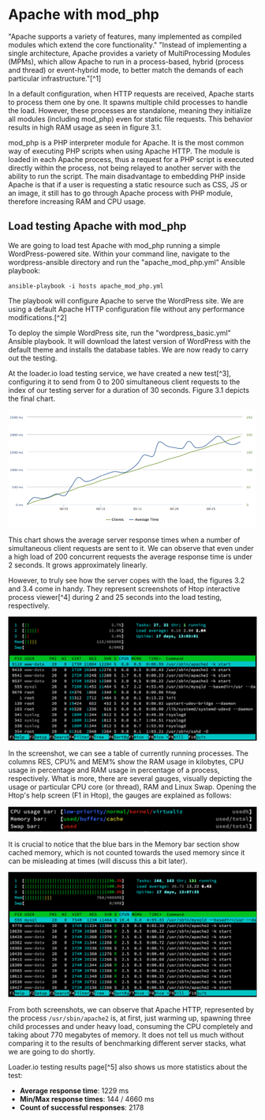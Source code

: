 # Apache with mod_php

"Apache supports a variety of features, many implemented as compiled modules which extend the core functionality." "Instead of implementing a single architecture, Apache provides a variety of MultiProcessing Modules (MPMs), which allow Apache to run in a process-based, hybrid (process and thread) or event-hybrid mode, to better match the demands of each particular infrastructure."[^1]

In a default configuration, when HTTP requests are received, Apache starts to process them one by one. It spawns multiple child processes to handle the load. However, these processes are standalone, meaning they initialize all modules (including mod_php) even for static file requests. This behavior results in high RAM usage as seen in figure 3.1.

mod_php is a PHP interpreter module for Apache. It is the most common way of executing PHP scripts when using Apache HTTP. The module is loaded in each Apache process, thus a request for a PHP script is executed directly within the process, not being relayed to another server with the ability to run the script. The main disadvantage to embedding PHP inside Apache is that if a user is requesting a static resource such as CSS, JS or an image, it still has to go through Apache process with PHP module, therefore increasing RAM and CPU usage.

## Load testing Apache with mod_php

We are going to load test Apache with mod_php running a simple WordPress-powered site. Within your command line, navigate to the wordpress-ansible directory and run the "apache_mod_php.yml" Ansible playbook:

```
ansible-playbook -i hosts apache_mod_php.yml
```

The playbook will configure Apache to serve the WordPress site. We are using a default Apache HTTP configuration file without any performance modifications.[^2]

To deploy the simple WordPress site, run the "wordpress_basic.yml" Ansible playbook. It will download the latest version of WordPress with the default theme and installs the database tables. We are now ready to carry out the testing.

At the loader.io load testing service, we have created a new test[^3], configuring it to send from 0 to 200 simultaneous client requests to the index of our testing server for a duration of 30 seconds. Figure 3.1 depicts the final chart.

![Figure 3.1: Apache HTTP with mod php: clients versus average response time](../figures/Apache_mod_php.png)

This chart shows the average server response times when a number of simultaneous client requests are sent to it. We can observe that even under a high load of 200 concurrent requests the average response time is under 2 seconds. It grows approximately linearly.

However, to truly see how the server copes with the load, the figures 3.2 and 3.4 come in handy. They represent screenshots of Htop interactive process viewer[^4] during 2 and 25 seconds into the load testing, respectively.

![Figure 3.2: Apache HTTP with mod php: Htop process viewer 2 seconds into test](../figures/Apache_mod_php_2s.png)

In the screenshot, we can see a table of currently running processes. The columns RES, CPU% and MEM% show the RAM usage in kilobytes, CPU usage in percentage and RAM usage in percentage of a process, respectively. What is more, there are several gauges, visually depicting the usage or particular CPU core (or thread), RAM and Linux Swap. Opening the Htop's help screen (F1 in Htop), the gauges are explained as follows:

![Figure 3.3: Screenshot of Htop’s help screen explaining the main gauges](../figures/htop_help_gauges.png)

It is crucial to notice that the blue bars in the Memory bar section show cached memory, which is not counted towards the used memory since it can be misleading at times (will discuss this a bit later).

![Figure 3.4: Apache HTTP with mod php: Htop process viewer 25 seconds into test](../figures/Apache_mod_php_25s.png)

From both screenshots, we can observe that Apache HTTP, represented by the process `/usr/sbin/apache2` is, at first, just warming up, spawning three child processes and under heavy load, consuming the CPU completely and taking about 770 megabytes of memory. It does not tell us much without comparing it to the results of benchmarking different server stacks, what we are going to do shortly. 

Loader.io testing results page[^5] also shows us more statistics about the test:

- **Average response time**: 1229 ms
- **Min/Max response times**: 144 / 4660 ms
- **Count of successful responses**: 2178

